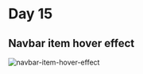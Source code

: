 # Day 15

## Navbar item hover effect

![navbar-item-hover-effect](https://user-images.githubusercontent.com/36999742/118266969-fc137000-b4d8-11eb-8d16-7b912f6290ae.gif)
